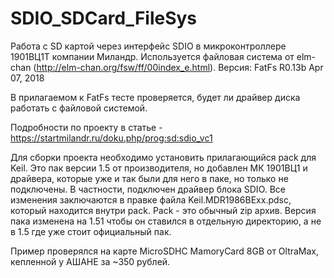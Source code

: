 ﻿# SDIO_SDCard_FileSys
Работа с SD картой через интерфейс SDIO в микроконтроллере 1901ВЦ1Т компании Миландр. 
Используется файловая система от elm-chan (http://elm-chan.org/fsw/ff/00index_e.html). Версия: FatFs R0.13b Apr 07, 2018

В прилагаемом к FatFs тесте проверяется, будет ли драйвер диска работать с файловой системой.

Подробности по проекту в статье - https://startmilandr.ru/doku.php/prog:sd:sdio_vc1

Для сборки проекта необходимо установить прилагающийся pack для Keil. Это пак версии 1.5 от производителя, но добавлен МК 1901ВЦ1 и драйвера, которые уже и так были для него в паке, но только не подключены. В частности, подключен драйвер блока SDIO. Все изменения заключаются в правке файла Keil.MDR1986BExx.pdsc, который находится внутри pack. Pack - это обычный zip архив. Версия пака изменена на 1.51 чтобы он ставился в отдельную директорию, а не в 1.5 где уже стоит официальный пак.

Пример проверялся на карте MicroSDHC MamoryCard 8GB от OltraMax, кeпленной у АШАНЕ за ~350 рублей.
